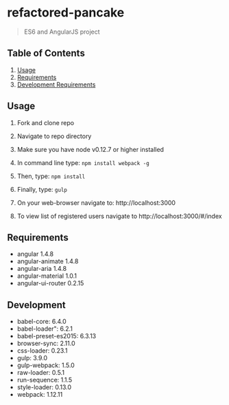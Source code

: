 # refactored-pancake

>ES6 and AngularJS project

## Table of Contents

1. [Usage](#Usage)
1. [Requirements](#requirements)
1. [Development Requirements](#development)

## Usage

1. Fork and clone repo

1. Navigate to repo directory

1. Make sure you have node v0.12.7 or higher installed 

1. In command line type: `npm install webpack -g`

1. Then, type: `npm install`

1. Finally, type: `gulp`

1. On your web-browser navigate to: http://localhost:3000

1. To view list of registered users navigate to http://localhost:3000/#/index

## Requirements

- angular 1.4.8
- angular-animate 1.4.8
- angular-aria 1.4.8
- angular-material 1.0.1
- angular-ui-router 0.2.15

## Development
- babel-core: 6.4.0
- babel-loader": 6.2.1
- babel-preset-es2015: 6.3.13
- browser-sync: 2.11.0
- css-loader: 0.23.1
- gulp: 3.9.0
- gulp-webpack: 1.5.0
- raw-loader: 0.5.1
- run-sequence: 1.1.5
- style-loader: 0.13.0
- webpack: 1.12.11
